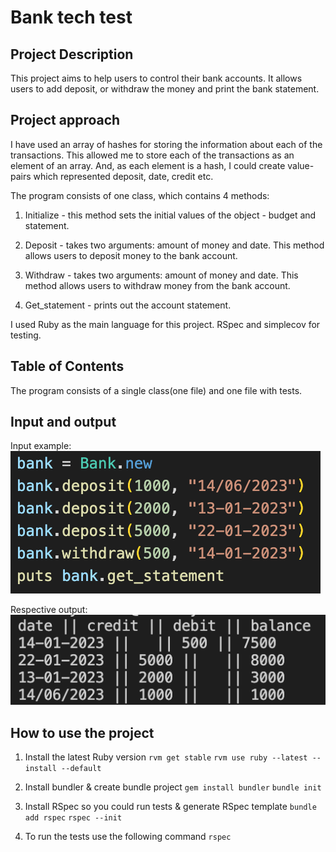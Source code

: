 # Bank tech test

## Project Description
This project aims to help users to control their bank accounts. It allows users to add deposit, or withdraw the money and print the bank statement. 

## Project approach
I have used an array of hashes for storing the information about each of the transactions. This allowed me to store each of the transactions as an element of an array. And, as each element is a hash, I could create value-pairs which represented deposit, date, credit etc.

The program consists of one class, which contains 4 methods: 
1. Initialize - this method sets the initial values of the object - budget and statement.

2. Deposit - takes two arguments: amount of money and date. This method allows users to deposit money to the bank account.

3. Withdraw - takes two arguments: amount of money and date. This method allows users to withdraw money from the bank account.

4. Get_statement - prints out the account statement.

I used Ruby as the main language for this project. RSpec and simplecov for testing.

## Table of Contents
The program consists of a single class(one file) and one file with tests.

## Input and output
Input example:  
![My Image](input.png)

Respective output:  
![My Image](output.png)

## How to use the project
1. Install the latest Ruby version
`rvm get stable`
`rvm use ruby --latest --install --default`

2. Install bundler & create bundle project
`gem install bundler`
`bundle init`

3. Install RSpec so you could run tests & generate RSpec template
`bundle add rspec`
`rspec --init`

4. To run the tests use the following command
`rspec`